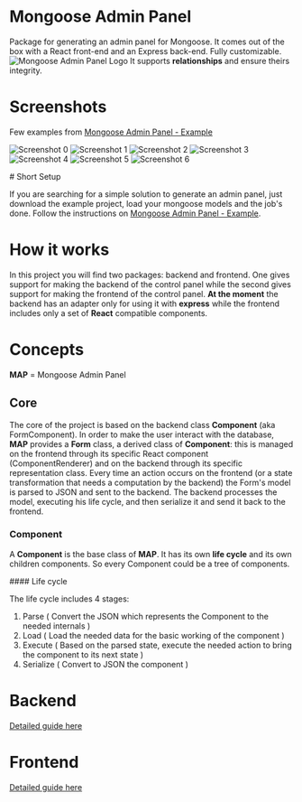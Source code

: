 # Mongoose Admin Panel

Package for generating an admin panel for Mongoose.
It comes out of the box with a React front-end and an Express back-end. Fully customizable.
![Mongoose Admin Panel Logo](./logo.png)
It supports **relationships** and ensure theirs integrity.

# Screenshots

Few examples from [Mongoose Admin Panel - Example](https://github.com/quantumglitch/mongoose-admin-panel-example)

![Screenshot 0](./screenshots/0.png)
![Screenshot 1](./screenshots/1.png)
![Screenshot 2](./screenshots/2.png)
![Screenshot 3](./screenshots/3.png)
![Screenshot 4](./screenshots/4.png)
![Screenshot 5](./screenshots/5.png)
![Screenshot 6](./screenshots/6.png)

# Short Setup

If you are searching for a simple solution to generate an admin panel, just download the example project, load your mongoose models and the job's done. Follow the instructions on [Mongoose Admin Panel - Example](https://github.com/quantumglitch/mongoose-admin-panel-example).

# How it works

In this project you will find two packages: backend and frontend. One gives support for making the backend of the control panel while the second gives support for making the frontend of the control panel. **At the moment** the backend has an adapter only for using it with **express** while the frontend includes only a set of **React** compatible components.

# Concepts

**MAP** = Mongoose Admin Panel

## Core

The core of the project is based on the backend class **Component** (aka FormComponent). In order to make the user interact with the database, **MAP** provides a **Form** class, a derived class of **Component**: this is managed on the frontend through its specific React component (ComponentRenderer) and on the backend through its specific representation class. Every time an action occurs on the frontend (or a state transformation that needs a computation by the backend) the Form's model is parsed to JSON and sent to the backend. The backend processes the model, executing his life cycle, and then serialize it and send it back to the frontend.

### Component

A **Component** is the base class of **MAP**.
It has its own **life cycle** and its own children components.
So every Component could be a tree of components.

#### Life cycle

The life cycle includes 4 stages:

1. Parse ( Convert the JSON which represents the Component to the needed internals )
2. Load ( Load the needed data for the basic working of the component )
3. Execute ( Based on the parsed state, execute the needed action to bring the component to its next state )
4. Serialize ( Convert to JSON the component )

# Backend

[Detailed guide here](https://github.com/QuantumGlitch/mongoose-admin-panel/blob/master/backend/README.md)

# Frontend

[Detailed guide here](https://github.com/QuantumGlitch/mongoose-admin-panel/blob/master/frontend/README.md)
